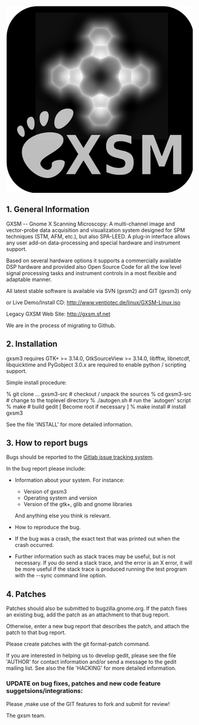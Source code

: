 ![Image Caption](icons/gxsm3-icon.svg)

## 1. General Information

GXSM -- Gnome X Scanning Microscopy: A multi-channel image and
vector-probe data acquisition and visualization system designed for
SPM techniques (STM, AFM, etc.), but also SPA-LEED. A plug-in interface
allows any user add-on data-processing and special hardware and
instrument support.

Based on several hardware options it supports a commercially available
DSP hardware and provided also Open Source Code for all the low level
signal processing tasks and instrument controls in a most flexible and
adaptable manner.

All latest stable software is available
via SVN (gxsm2) and GIT (gxsm3) only

or Live Demo/Install CD:
http://www.ventiotec.de/linux/GXSM-Linux.iso

Legacy GXSM Web Site: http://gxsm.sf.net

We are in the process of migrating to Github.

## 2. Installation

gxsm3 requires GTK+ >= 3.14.0, GtkSourceView >= 3.14.0, libfftw, libnetcdf, libquicktime
and PyGobject 3.0.x are required to enable python / scripting support.

Simple install procedure:

  % git clone ... gxsm3-src			# checkout / unpack the sources
  % cd gxsm3-src				# change to the toplevel directory
  % ./autogen.sh				# run the `autogen' script
  % make					# build gedit
  [ Become root if necessary ]
  % make install				# install gxsm3

See the file 'INSTALL' for more detailed information.



## 3. How to report bugs

Bugs should be reported to the [Gitlab issue tracking system](https://github.com/pyzahl/Gxsm3/issues).

In the bug report please include:

* Information about your system. For instance:

   - Version of gxsm3
   - Operating system and version
   - Version of the gtk+, glib and gnome libraries

  And anything else you think is relevant.

* How to reproduce the bug. 

* If the bug was a crash, the exact text that was printed out when the
  crash occurred.

* Further information such as stack traces may be useful, but is not
  necessary. If you do send a stack trace, and the error is an X error,
  it will be more useful if the stack trace is produced running the test
  program with the --sync command line option.


## 4. Patches

Patches should also be submitted to bugzilla.gnome.org. If the patch
fixes an existing bug, add the patch as an attachment to that bug
report.

Otherwise, enter a new bug report that describes the patch, and attach
the patch to that bug report.

Please create patches with the git format-patch command.

If you are interested in helping us to develop gedit, please see the 
file 'AUTHOR' for contact information and/or send a message to the gedit
mailing list. See also the file 'HACKING' for more detailed information.

### UPDATE on bug fixes, patches and new code feature suggetsions/integrations:
Please ,make use of the GIT features to fork and submit for review!

  The gxsm team.

